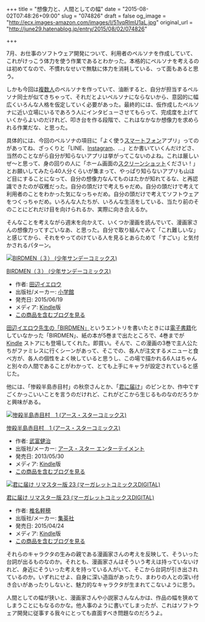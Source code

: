 +++
title = "想像力と、人間としての幅"
date = "2015-08-02T07:48:26+09:00"
slug = "074826"
draft = false
og_image = "http://ecx.images-amazon.com/images/I/51vqRImU1aL.jpg"
original_url = "http://june29.hatenablog.jp/entry/2015/08/02/074826"

+++

<p>7月、お仕事のソフトウェア開発について、利用者のペルソナを作成していて、これがけっこう体力を使う作業であるとわかった。本格的にペルソナを考えるのは初めてなので、不慣れなせいで無駄に体力を消耗している、って面もあると思う。</p>

<p>しかも今回は<a class="keyword" href="http://d.hatena.ne.jp/keyword/%CA%A3%BF%F4%BF%CD">複数人</a>のペルソナを作っていて、油断すると、自分が担当するペルソナ同士が似てきちゃって、それだとよいペルソナにならないから、意図的に幅広くいろんな人格を仮定していく必要があった。最終的には、仮作成したペルソナに近い立場にいるであろう人にインタビューさせてもらって、完成度を上げていくからよいのだけれど、叩き台を作る段階で、これはなかなか想像力を求められる作業だな、と思った。</p>

<p>具体的には、今回のペルソナの項目に「よく使う<a class="keyword" href="http://d.hatena.ne.jp/keyword/%A5%B9%A5%DE%A1%BC%A5%C8%A5%D5%A5%A9%A5%F3">スマートフォン</a>アプリ」ってのがあってね、ざっくりと「LINE、<a class="keyword" href="http://d.hatena.ne.jp/keyword/Instagram">Instagram</a>、…」とか書いていくんだけどさ、当然のことながら自分が知らないアプリは挙がってこないのよね。これは厳しいぜ〜と思って、身の回りの人に「ホーム画面の<a class="keyword" href="http://d.hatena.ne.jp/keyword/%A5%B9%A5%AF%A5%EA%A1%BC%A5%F3%A5%B7%A5%E7%A5%C3%A5%C8">スクリーンショット</a>ください！」とお願いしてみたら40人分くらいが集まって、やっぱり知らないアプリも山ほど目にすることになって、自分の想像力なんてものはたかが知れてるな、と再認識できたのが収穫だった。自分の頭だけで考えちゃだめ。自分の頭だけで考えて利用者のことをわかった気になっちゃだめ。自分の頭だけで考えてソフトウェアをつくっちゃだめ。いろんな人たちが、いろんな生活をしている、当たり前のそのことにどれだけ目を向けられるか、実際に向き合えるか。</p>

<p>そんなことを考えながら週末を向かえて、いくつか漫画を読んでいて、漫画家さんの想像力ってすごいなあ、と思った。自分で取り組んでみて「これ難しいな」と感じてから、それをやってのけている人を見るとあらためて「すごい」と気付かされるパターン。</p>

<p></p>
<div class="hatena-asin-detail">
<a href="http://www.amazon.co.jp/exec/obidos/ASIN/B00Z6HQCHW/cameralady-22/"><img src="http://ecx.images-amazon.com/images/I/51vqRImU1aL._SL160_.jpg" class="hatena-asin-detail-image" alt="BIRDMEN（３） (少年サンデーコミックス)" title="BIRDMEN（３） (少年サンデーコミックス)"></a><div class="hatena-asin-detail-info">
<p class="hatena-asin-detail-title"><a href="http://www.amazon.co.jp/exec/obidos/ASIN/B00Z6HQCHW/cameralady-22/">BIRDMEN（３） (少年サンデーコミックス)</a></p>
<ul>
<li>
<span class="hatena-asin-detail-label">作者:</span> <a class="keyword" href="http://d.hatena.ne.jp/keyword/%C5%C4%CA%D5%A5%A4%A5%A8%A5%ED%A5%A6">田辺イエロウ</a>
</li>
<li>
<span class="hatena-asin-detail-label">出版社/メーカー:</span> <a class="keyword" href="http://d.hatena.ne.jp/keyword/%BE%AE%B3%D8%B4%DB">小学館</a>
</li>
<li>
<span class="hatena-asin-detail-label">発売日:</span> 2015/06/19</li>
<li>
<span class="hatena-asin-detail-label">メディア:</span> <a class="keyword" href="http://d.hatena.ne.jp/keyword/Kindle">Kindle</a>版</li>
<li><a href="http://d.hatena.ne.jp/asin/B00Z6HQCHW/cameralady-22" target="_blank">この商品を含むブログを見る</a></li>
</ul>
</div>
<div class="hatena-asin-detail-foot"></div>
</div>

<p><a href="http://june29.hatenablog.jp/entry/2015/05/23/163358" title="もう紙の本は買わない方針なんで、電子書籍化していない「BIRDMEN」という漫画、ずっと読めずにいました。漫画喫茶的なところに立ち寄った機会に、ここぞとばかりに読む！ BIRDMEN 1 (少年サンデーコミックス)作者: 田辺イエロウ出版社/メーカー: 小学館発売日: 2013/10/18メディア: コミックこの商品を…">田辺イエロウ先生の「BIRDMEN」</a>というエントリを書いたときには<a class="keyword" href="http://d.hatena.ne.jp/keyword/%C5%C5%BB%D2%BD%F1%C0%D2">電子書籍</a>化していなかった「BIRDMEN」、紙の本が5巻まで出たところで、4巻までが <a class="keyword" href="http://d.hatena.ne.jp/keyword/Kindle">Kindle</a> ストアにも登場してくれた。即買い。そんで、この漫画の3巻で主人公たちがファミレスに行くシーンがあって、そこでの、各人が注文するメニューと食べ方が、各人の個性をよく映していると思うし、この場で描かれる6人はちゃんと別々の人間であることがわかって、とても上手にキャラが設定されていると感じた。</p>

<p>他には、「惨殺半島赤目村」の秋奈さんとか、「<a class="keyword" href="http://d.hatena.ne.jp/keyword/%B7%AF%A4%CB%C6%CF%A4%B1">君に届け</a>」のピンとか、作中ですごくかっこいいことを言うのだけれど、これがどこから生じるものなのだろうかと興味がある。</p>

<p></p>
<div class="hatena-asin-detail">
<a href="http://www.amazon.co.jp/exec/obidos/ASIN/B00D3GP1TS/cameralady-22/"><img src="http://ecx.images-amazon.com/images/I/61KlTngN6cL._SL160_.jpg" class="hatena-asin-detail-image" alt="惨殺半島赤目村　1 (アース・スターコミックス)" title="惨殺半島赤目村　1 (アース・スターコミックス)"></a><div class="hatena-asin-detail-info">
<p class="hatena-asin-detail-title"><a href="http://www.amazon.co.jp/exec/obidos/ASIN/B00D3GP1TS/cameralady-22/">惨殺半島赤目村　1 (アース・スターコミックス)</a></p>
<ul>
<li>
<span class="hatena-asin-detail-label">作者:</span> <a class="keyword" href="http://d.hatena.ne.jp/keyword/%C9%F0%C9%D9%B7%F2%BC%A3">武富健治</a>
</li>
<li>
<span class="hatena-asin-detail-label">出版社/メーカー:</span> <a class="keyword" href="http://d.hatena.ne.jp/keyword/%A5%A2%A1%BC%A5%B9%A1%A6%A5%B9%A5%BF%A1%BC%20%A5%A8%A5%F3%A5%BF%A1%BC%A5%C6%A5%A4%A5%E1%A5%F3%A5%C8">アース・スター エンターテイメント</a>
</li>
<li>
<span class="hatena-asin-detail-label">発売日:</span> 2013/05/30</li>
<li>
<span class="hatena-asin-detail-label">メディア:</span> <a class="keyword" href="http://d.hatena.ne.jp/keyword/Kindle">Kindle</a>版</li>
<li><a href="http://d.hatena.ne.jp/asin/B00D3GP1TS/cameralady-22" target="_blank">この商品を含むブログを見る</a></li>
</ul>
</div>
<div class="hatena-asin-detail-foot"></div>
</div>

<p></p>
<div class="hatena-asin-detail">
<a href="http://www.amazon.co.jp/exec/obidos/ASIN/B00T8PJ6VM/cameralady-22/"><img src="http://ecx.images-amazon.com/images/I/51YcvHzp7wL._SL160_.jpg" class="hatena-asin-detail-image" alt="君に届け リマスター版 23 (マーガレットコミックスDIGITAL)" title="君に届け リマスター版 23 (マーガレットコミックスDIGITAL)"></a><div class="hatena-asin-detail-info">
<p class="hatena-asin-detail-title"><a href="http://www.amazon.co.jp/exec/obidos/ASIN/B00T8PJ6VM/cameralady-22/">君に届け リマスター版 23 (マーガレットコミックスDIGITAL)</a></p>
<ul>
<li>
<span class="hatena-asin-detail-label">作者:</span> <a class="keyword" href="http://d.hatena.ne.jp/keyword/%C4%C7%CC%BE%B7%DA%CA%E6">椎名軽穂</a>
</li>
<li>
<span class="hatena-asin-detail-label">出版社/メーカー:</span> <a class="keyword" href="http://d.hatena.ne.jp/keyword/%BD%B8%B1%D1%BC%D2">集英社</a>
</li>
<li>
<span class="hatena-asin-detail-label">発売日:</span> 2015/04/24</li>
<li>
<span class="hatena-asin-detail-label">メディア:</span> <a class="keyword" href="http://d.hatena.ne.jp/keyword/Kindle">Kindle</a>版</li>
<li><a href="http://d.hatena.ne.jp/asin/B00T8PJ6VM/cameralady-22" target="_blank">この商品を含むブログを見る</a></li>
</ul>
</div>
<div class="hatena-asin-detail-foot"></div>
</div>

<p>それらのキャラクタの生みの親である漫画家さんの考えを反映して、そういった台詞が出るものなのか。それとも、漫画家さんはそういう考えは持っていないけれど、身近にそういった考えを持っている人がいて、そこから台詞が引き出されているのか。いずれにせよ、自身に深い造詣があったり、まわりの人との深い付き合いがあったりしないと、魅力的なキャラクタが生まれてこないように思う。</p>

<p>人間としての幅が狭いと、漫画家さんや小説家さんなんかは、作品の幅を狭めてしまうことにもなるのかな。他人事のように書いてしまったが、これはソフトウェア開発に従事する我々にとっても直面すべき問題なのだろうよ。</p>
